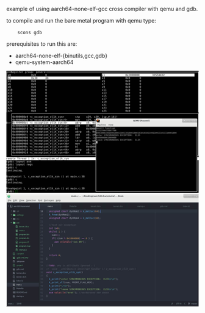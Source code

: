example of using aarch64-none-elf-gcc cross compiler with qemu and gdb.

to compile and run the bare metal program with qemu type:
```
	scons gdb
```

prerequisites to run this are:
* aarch64-none-elf-{binutils,gcc,gdb}
* qemu-system-aarch64

![Run and Debug](/screenshots/qemu_gdb.jpg?raw=true "Register Analyzer")
![Codesnippet](/screenshots/atom_main_c.jpg?raw=true "Register Analyzer")
